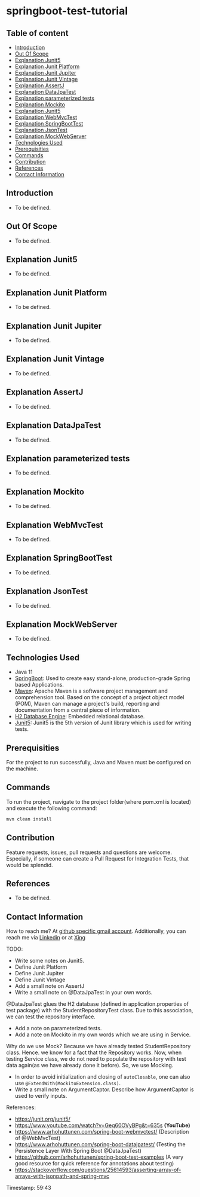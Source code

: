# springboot-test-tutorial

## Table of content
- [Introduction](#introduction)
- [Out Of Scope](#out-of-scope)
- [Explanation Junit5](#explanation-junit5)
- [Explanation Junit Platform](#explanation-junit-platform)
- [Explanation Junit Jupiter](#explanation-junit-jupiter)
- [Explanation Junit Vintage](#explanation-junit-vintage)
- [Explanation AssertJ](#explanation-assertj)
- [Explanation DataJpaTest](#explanation-datajpatest)
- [Explanation parameterized tests](#explanation-parameterized-tests)
- [Explanation Mockito](#explanation-mockito)
- [Explanation Junit5](#explanation-junit5)
- [Explanation WebMvcTest](#explanation-webmvctest)
- [Explanation SpringBootTest](#explanation-springboottest)
- [Explanation JsonTest](#explanation-jsontest)
- [Explanation MockWebServer](#explanation-mockwebserver)
- [Technologies Used](#technologies-used)
- [Prerequisities](#prerequisities)
- [Commands](#commands)
- [Contribution](#contribution)
- [References](#references)
- [Contact Information](#contact-information)


## Introduction

- To be defined.

## Out Of Scope

- To be defined.

## Explanation Junit5

- To be defined.

## Explanation Junit Platform

- To be defined.

## Explanation Junit Jupiter

- To be defined.

## Explanation Junit Vintage

- To be defined.

## Explanation AssertJ

- To be defined.

## Explanation DataJpaTest

- To be defined.

## Explanation parameterized tests

- To be defined.

## Explanation Mockito

- To be defined.

## Explanation WebMvcTest

- To be defined.

## Explanation SpringBootTest

- To be defined.

## Explanation JsonTest

- To be defined.

## Explanation MockWebServer

- To be defined.

## Technologies Used

- Java 11
- [SpringBoot](https://start.spring.io/): Used to create easy stand-alone, production-grade Spring based Applications.
- [Maven](https://maven.apache.org/): Apache Maven is a software project management and comprehension tool. Based on the concept of a project object model (POM), Maven can manage a project's build, reporting and documentation from a central piece of information.
- [H2 Database Engine](https://www.h2database.com/html/main.html): Embedded relational database.
- [Junit5](https://junit.org/junit5/docs/current/user-guide/): Junit5 is the 5th version of Junit library which is used for writing tests.


## Prerequisities

For the project to run successfully, Java and Maven must be configured on the machine.

## Commands

To run the project, navigate to the project folder(where pom.xml is located) and execute the following command: 

```bash
mvn clean install
```

## Contribution

Feature requests, issues, pull requests and questions are welcome. Especially, if someone can create a Pull Request for Integration Tests, that would be splendid.

## References

- To be defined.

## Contact Information

How to reach me? At [github specific gmail account](mailto:syedumerahmedcode@gmail.com?subject=%5BGitHub%5D%20Hello%20from%20Github). Additionally, you can reach me via [Linkedin](https://www.linkedin.com/in/syed-umer-ahmed-a346a746/) or at [Xing](https://www.xing.com/profile/SyedUmer_Ahmed/cv)







TODO:

- Write some notes on Junit5. 
- Define Junit Platform
- Define Junit Jupiter
- Define Junit Vintage
- Add a small note on AssertJ
- Write a small note on @DataJpaTest in your own words.

@DataJpaTest glues the H2 database (defined in application.properties of test package) with the StudentRepositoryTest class. Due to this association, we can test the repository interface.

- Add a note on parameterized tests.
- Add a note on Mockito in my own words which we are using in Service.

Why do we use Mock? Because we have already tested StudentRepository class. Hence. we know for a fact that the Repository works. Now, when testing Service class, we do not need to populate the repository with test data again(as we have already done it before). So, we use Mocking. 

- In order to avoid initialization and closing of `autoClosable`, one can also use `@ExtendWith(MockitoExtension.class)`.
- Write a small note on ArgumentCaptor. Describe how ArgumentCaptor is used to verify inputs.


References:

- https://junit.org/junit5/
- https://www.youtube.com/watch?v=Geq60OVyBPg&t=635s **(YouTube)**
- https://www.arhohuttunen.com/spring-boot-webmvctest/ (Description of @WebMvcTest)
- https://www.arhohuttunen.com/spring-boot-datajpatest/ (Testing the Persistence Layer With Spring Boot @DataJpaTest)
- https://github.com/arhohuttunen/spring-boot-test-examples (A very good resource for quick reference for annotations about testing)
- https://stackoverflow.com/questions/25614593/asserting-array-of-arrays-with-jsonpath-and-spring-mvc

Timestamp: 59:43